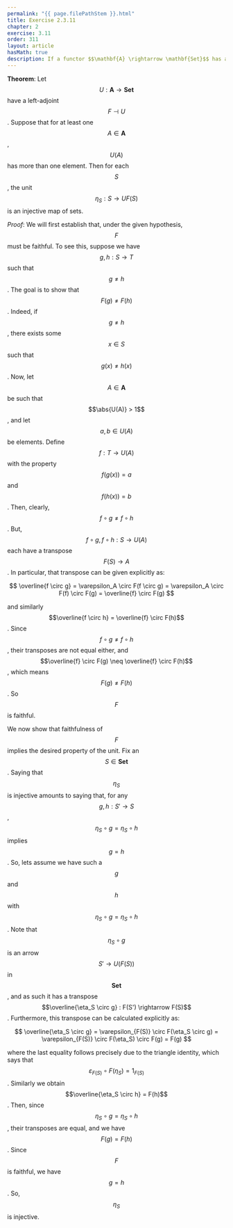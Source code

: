 ```yaml
---
permalink: "{{ page.filePathStem }}.html"
title: Exercise 2.3.11
chapter: 2
exercise: 3.11
order: 311
layout: article
hasMath: true
description: If a functor $$\mathbf{A} \rightarrow \mathbf{Set}$$ has a left adjoint, and there is at least one set $$A$$ with $$U(A)$$ having more than one element, then every component of the counit is an injective map of sets
---
```



**Theorem**:
Let $$U : \mathbf{A} \rightarrow \mathbf{Set}$$ have a left-adjoint $$F \dashv U$$.
Suppose that for at least one $$A \in \mathbf{A}$$, $$U(A)$$ has more than one element.
Then for each $$S$$, the unit $$\eta_S : S \rightarrow UF(S)$$ is an injective map of sets.


*Proof*:
We will first establish that, under the given hypothesis, $$F$$ must be faithful.
To see this, suppose we have $$g, h: S \rightarrow T$$ such that $$g \neq h$$.
The goal is to show that $$F(g) \neq F(h)$$.
Indeed, if $$g \neq h$$, there exists some $$x \in S$$ such that $$g(x) \neq h(x)$$.
Now, let $$A \in \mathbf{A}$$ be such that $$\abs{U(A)} > 1$$, and let $$a, b \in U(A)$$ be elements.
Define $$f : T \rightarrow U(A)$$ with the property $$f(g(x)) = a$$ and $$f(h(x)) = b$$.
Then, clearly, $$f \circ g \neq f \circ h$$.
But, $$f \circ g, f \circ h : S \rightarrow U(A)$$ each have a transpose $$F(S) \rightarrow A$$.
In particular, that transpose can be given explicitly as:

$$
\overline{f \circ g} = \varepsilon_A \circ F(f \circ g) = \varepsilon_A \circ F(f) \circ F(g) = \overline{f} \circ F(g)
$$

and similarly $$\overline{f \circ h} = \overline{f} \circ F(h)$$.
Since $$f \circ g \neq f \circ h$$, their transposes are not equal either, and $$\overline{f} \circ F(g) \neq \overline{f} \circ F(h)$$, which means $$F(g) \neq F(h)$$.
So $$F$$ is faithful.

We now show that faithfulness of $$F$$ implies the desired property of the unit.
Fix an $$S \in \mathbf{Set}$$.
Saying that $$\eta_S$$ is injective amounts to saying that, for any $$g, h: S' \rightarrow S$$, $$\eta_S \circ g = \eta_S \circ h$$ implies $$g = h$$.
So, lets assume we have such a $$g$$ and $$h$$ with $$\eta_S \circ g = \eta_S \circ h$$.
Note that $$\eta_S \circ g$$ is an arrow $$S' \rightarrow U(F(S))$$ in $$\mathbf{Set}$$, and as such it has a transpose $$\overline{\eta_S \circ g} : F(S') \rightarrow F(S)$$.
Furthermore, this transpose can be calculated explicitly as:

$$
\overline{\eta_S \circ g} = \varepsilon_{F(S)} \circ F(\eta_S \circ g) = \varepsilon_{F(S)} \circ F(\eta_S) \circ F(g) = F(g)
$$

where the last equality follows precisely due to the triangle identity, which says that $$\varepsilon_{F(S)} \circ F(\eta_S) = 1_{F(S)}$$.
Similarly we obtain $$\overline{\eta_S \circ h} = F(h)$$.
Then, since $$\eta_S \circ g = \eta_S \circ h$$, their transposes are equal, and we have $$F(g) = F(h)$$.
Since $$F$$ is faithful, we have $$g = h$$.
So, $$\eta_S$$ is injective.
